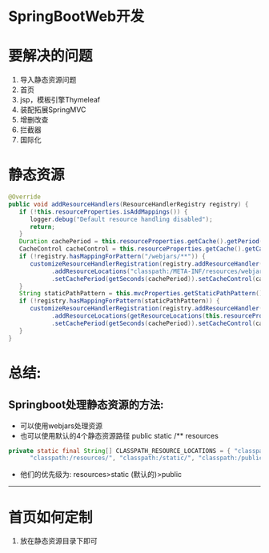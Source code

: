 # SpringBootWeb开发

# 要解决的问题

1. 导入静态资源问题
2. 首页
3. jsp，模板引擎Thymeleaf
4. 装配拓展SpringMVC
5. 增删改查
6. 拦截器
7. 国际化

# 静态资源

```java
@Override
public void addResourceHandlers(ResourceHandlerRegistry registry) {
   if (!this.resourceProperties.isAddMappings()) {
      logger.debug("Default resource handling disabled");
      return;
   }
   Duration cachePeriod = this.resourceProperties.getCache().getPeriod();
   CacheControl cacheControl = this.resourceProperties.getCache().getCachecontrol().toHttpCacheControl();
   if (!registry.hasMappingForPattern("/webjars/**")) {
      customizeResourceHandlerRegistration(registry.addResourceHandler("/webjars/**")
            .addResourceLocations("classpath:/META-INF/resources/webjars/")
            .setCachePeriod(getSeconds(cachePeriod)).setCacheControl(cacheControl));
   }
   String staticPathPattern = this.mvcProperties.getStaticPathPattern();
   if (!registry.hasMappingForPattern(staticPathPattern)) {
      customizeResourceHandlerRegistration(registry.addResourceHandler(staticPathPattern)
            .addResourceLocations(getResourceLocations(this.resourceProperties.getStaticLocations()))
            .setCachePeriod(getSeconds(cachePeriod)).setCacheControl(cacheControl));
   }
}
```

# 总结:

## Springboot处理静态资源的方法:

- 可以使用webjars处理资源
- 也可以使用默认的4个静态资源路径 public static   /**   resources

```java
private static final String[] CLASSPATH_RESOURCE_LOCATIONS = { "classpath:/META-INF/resources/",
      "classpath:/resources/", "classpath:/static/", "classpath:/public/" };
```

- 他们的优先级为: resources>static (默认的)>public

---

# 首页如何定制

1. 放在静态资源目录下即可